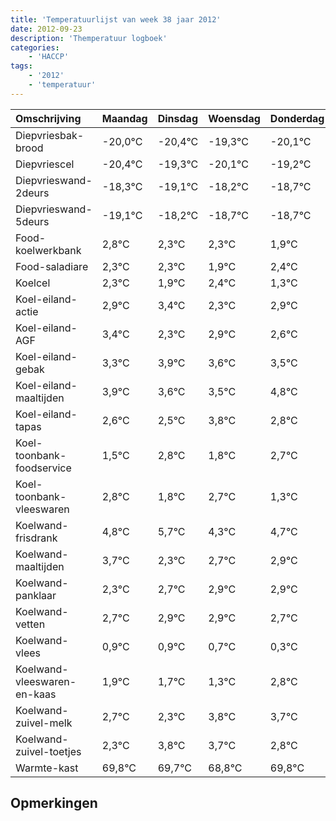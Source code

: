 ```yaml
---
title: 'Temperatuurlijst van week 38 jaar 2012'
date: 2012-09-23
description: 'Themperatuur logboek'
categories:
    - 'HACCP'
tags:
    - '2012'
    - 'temperatuur'
---
```

|Omschrijving|Maandag|Dinsdag|Woensdag|Donderdag|Vrijdag|Zaterdag|Zondag|
|:---|:---|:---|:---|:---|:---|:---|:---|
|Diepvriesbak-brood|-20,0°C|-20,4°C|-19,3°C|-20,1°C|-19,2°C|-19,7°C|-19,7°C|
|Diepvriescel|-20,4°C|-19,3°C|-20,1°C|-19,2°C|-19,7°C|-19,7°C|-20,1°C|
|Diepvrieswand-2deurs|-18,3°C|-19,1°C|-18,2°C|-18,7°C|-18,7°C|-19,1°C|-18,6°C|
|Diepvrieswand-5deurs|-19,1°C|-18,2°C|-18,7°C|-18,7°C|-19,1°C|-18,6°C|-19,7°C|
|Food-koelwerkbank|2,8°C|2,3°C|2,3°C|1,9°C|2,4°C|1,3°C|1,9°C|
|Food-saladiare|2,3°C|2,3°C|1,9°C|2,4°C|1,3°C|1,9°C|1,6°C|
|Koelcel|2,3°C|1,9°C|2,4°C|1,3°C|1,9°C|1,6°C|1,5°C|
|Koel-eiland-actie|2,9°C|3,4°C|2,3°C|2,9°C|2,6°C|2,5°C|3,8°C|
|Koel-eiland-AGF|3,4°C|2,3°C|2,9°C|2,6°C|2,5°C|3,8°C|2,8°C|
|Koel-eiland-gebak|3,3°C|3,9°C|3,6°C|3,5°C|4,8°C|3,8°C|4,7°C|
|Koel-eiland-maaltijden|3,9°C|3,6°C|3,5°C|4,8°C|3,8°C|4,7°C|3,3°C|
|Koel-eiland-tapas|2,6°C|2,5°C|3,8°C|2,8°C|3,7°C|2,3°C|2,7°C|
|Koel-toonbank-foodservice|1,5°C|2,8°C|1,8°C|2,7°C|1,3°C|1,7°C|1,9°C|
|Koel-toonbank-vleeswaren|2,8°C|1,8°C|2,7°C|1,3°C|1,7°C|1,9°C|1,9°C|
|Koelwand-frisdrank|4,8°C|5,7°C|4,3°C|4,7°C|4,9°C|4,9°C|4,7°C|
|Koelwand-maaltijden|3,7°C|2,3°C|2,7°C|2,9°C|2,9°C|2,7°C|2,3°C|
|Koelwand-panklaar|2,3°C|2,7°C|2,9°C|2,9°C|2,7°C|2,3°C|3,8°C|
|Koelwand-vetten|2,7°C|2,9°C|2,9°C|2,7°C|2,3°C|3,8°C|3,7°C|
|Koelwand-vlees|0,9°C|0,9°C|0,7°C|0,3°C|1,8°C|1,7°C|0,8°C|
|Koelwand-vleeswaren-en-kaas|1,9°C|1,7°C|1,3°C|2,8°C|2,7°C|1,8°C|2,8°C|
|Koelwand-zuivel-melk|2,7°C|2,3°C|3,8°C|3,7°C|2,8°C|3,8°C|2,5°C|
|Koelwand-zuivel-toetjes|2,3°C|3,8°C|3,7°C|2,8°C|3,8°C|2,5°C|3,1°C|
|Warmte-kast|69,8°C|69,7°C|68,8°C|69,8°C|68,5°C|69,1°C|68,6°C|

## Opmerkingen


